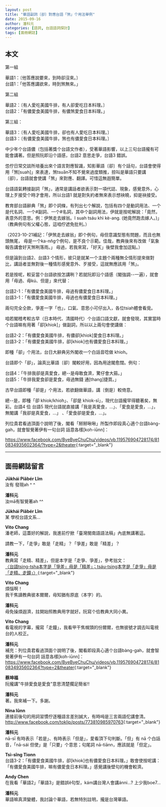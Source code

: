 ```yaml
---
layout: post
title: "華語副詞〔卻〕對應台語「煞」个用法舉例"
date: 2015-09-16
author: 潘科元
categories: [語詞, 台語語詞探討]
tags: [面冊網誌]
---
```

## 本文

第一組

華語1：〔他答應說要來，到時卻沒來。〕  
台語1：「他答應講欲來，時到煞無來。」

第二組  

華語2：〔有人愛吃美國牛排，有人卻愛吃日本料理。〕  
台語2：「有儂愛食美國牛排，有儂煞愛食日本料理。」

第三組：

華語3：〔有人愛吃美國牛排，卻也有人愛吃日本料理。〕  
台語3：〔有儂愛食美國牛排，煞也有儂愛食日本料理。〕

中少年个台語儂（包括著獎个台語文作者），受著華語影響，以上三句台語攏有可能會講著。但是照阮即沿个語感，台語2 意思走爭，台語3 錯誤。

怹佇日常交談所培養出來个語言對應智識，知影華語〔卻〕有个話句，台語會使得用「煞[suah]」來表達，煞tsua̋n不知不覺來過度類推，掠叫是華語只要講〔卻〕，台語就會使講「煞」來對應、翻譯。可惜這無遐簡單。

台語語氣轉接副詞「煞」，通常是講話者欲表示對一項代誌、現象，感覺意外，心理上歹接受个時才會用，所以台語1 就是對失約者無來表示想袂曉，抑是袂接受。

教育部台語辭典「煞」即个詞條，有列出七个解說，包括有四个是動詞用法、一个是代名詞、一个#副詞、一个#名詞，其中个副詞用法，伊就是按呢解說：「竟然，表意外的意思。例：伊煞走去嫁翁。I suah tsáu khì kè-ang. (她竟然跑去嫁人。)」（教典例句有父權心態，這咱佇遮免批判。）

（2023-10-21補記：「伊煞走去嫁翁」即个例句，毋但意識型態有問題，而且也無頭無尾，
毋是一个ka-nn̂g个例句，是不良个示範。佳哉，教典後來有改做「氣象報告講會好天煞咧落雨。」
毋過，若我來寫，「好天」後壁我會加逗點。）

但是論到台語2、台語3 个情形，彼只是就某一个主題个兩種無仝情形提來做對比，講話者並無對後一種情形感覺意外、歹接受，這就無應該用「煞」。

若是按呢，較妥當个台語欲按怎講咧？若就阮即沿个語感（閣強調\--一遍），就會用「毋過、毋kú、但是」來代替：

台語2-1：「有儂愛食美國牛排，毋過有儂愛食日本料理。」  
台語3-1：「有儂愛食美國牛排，毋過也有儂愛食日本料理。」

兩句完全仝款，爭差一字「也」，口氣、意思小可仔出入，各位tsiah體會看覓。

咱若閣稽考較古早（日本時代、清國時代）个台語口語文獻，就會發現，其實當時个台語嘛有用著「卻[khiok]」做副詞，所以以上兩句會使講做：

台語2-2：「有儂愛食美國牛排，有儂卻[khiok]愛食日本料理。」  
台語3-2：「有儂愛食美國牛排，卻[khiok]也有儂愛食日本料理。」

即種「卻」个用法，台日大辭典另外閣收一个白話音唸做 khioh。

台語即个「卻」，論真比華語〔卻〕閣較好用，因為用途閣愈闊。例句：  

台語4：「牛排我卻是真愛食，總\--是毋敢食濟，驚仔會大箍。」  
台語5：「牛排我愛食卻是愛食，毋過無錢 通[thang]捷買。」

古早台語即種「卻是」个用法，若欲翻做華語，講〔倒是〕較倚意。

總\--是，即種「卻 khiok/khioh」、「卻是 khiok-sī」，現代台語攏罕得聽著矣，無彩。台語4 佮 台語5 現代台語就直接講「我是真愛食，…」、「愛食是愛食，…」，無閣講「我卻是真愛食，…」 、「愛食卻是愛食，…」。

列位貴君看過頂面个說明了後，閣看「掰掰啾啾」所製作即段真心適个台語bàng-gah，就會智覺著伊有一句台詞 話意各樣[koh-iūnn]：

<https://www.facebook.com/ByeByeChuChu/videos/vb.119576904728174/810834935602364/?type=2&theater>{:target="_blank"}

---

## 面冊網誌留言

**Jūkhái Piãbér Lîm**  
汝有 發現ah ^ ^

**潘科元**  
汝mā有智覺著ah ^^

**Jūkhái Piãbér Lîm**  
某 學校台語文系...

**Vito Chang**  
潘老師，這蓋好的解説，我進前佇掀「臺灣閩南語語法稿」內底無講著這。

請教一下，「走爭」敢是「走精」？「爭差」敢是「精差」？

**潘科元**  
教典寫「走精、精差」，但是本字是「走爭、爭差」，參考拙文：  
[〈台語tsing-tsha本字是「爭差」毋是「精差」；tsáu-tsing本字是「走爭」毋是「走精、走鐘」〉](https://taigi.page/posts/tsing-tsha-and-tsau-tsing-han-ji/){:target="_blank"}  

**Vito Chang**  
煩惱啊！  
我干焦讀教典彼本爾爾，毋知猶有原底（本字）的。

**潘科元**  
毋免操煩遐濟，拄開始照教典用字就好。阮寫个佮教典大同小異。

**Vito Chang**  
看電視的字幕，攏寫「走鐘」，我看甲干焦幌頭的份爾爾，也無彼號才調去叫電視台的人校正。

**潘科元**  
補充：列位貴君看過頂面个說明了後，閣看即段真心適个台語bàng-gah，就會智覺著伊有一句台詞 話意各樣[koh-iūnn]：  
<https://www.facebook.com/ByeByeChuChu/videos/vb.119576904728174/810834935602364?type=2&theater>{:target="_blank"}

**蔡坤福**  
阮攏講"牛排愛食是愛食"意思清楚擱足簡省!!

**潘科元**  
著。我來補一下。多謝。

**Nina Iûnn**  
連接前後句的用詞習慣佇逐種語言差別誠大，有時呣是三言兩語佗講會清。  
<http://www.facebook.com/toklip/posts/773810985970763>{:target="_blank"}

**潘科元**  
nā-sī 有時表示「若是」、有時表示「但是」，愛看頂下句判斷。「但」有 nā 个白話音，「nā-sái 但使」是「只要」个意思；句尾詞 nā-tiānn，應該就是「但定」。

**Tsì-sîng Tionn**  
台語3-2：「有儂愛食美國牛排，卻[khiok]也有儂愛食日本料理。」敢會使按呢講：「有儂愛食美國牛排，嘛有儂愛食日本料理。」感覺講後壁句的機會較濟。

**Andy Chen**  
在我看「華語2」「華語3」是錯誤ê句型，kám講台灣人會講ánni…? 上少我boe7...

**潘科元**  
華語嘛真濟變體，我討論个華語，若無特別註明，攏是台灣華語。
